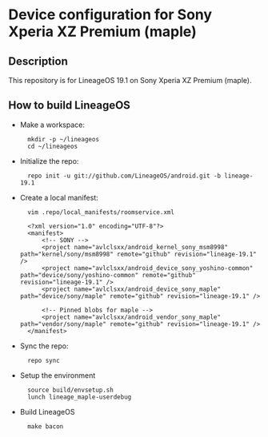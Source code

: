 Device configuration for Sony Xperia XZ Premium (maple)
========================================================

Description
-----------

This repository is for LineageOS 19.1 on Sony Xperia XZ Premium (maple).

How to build LineageOS
----------------------

* Make a workspace:

        mkdir -p ~/lineageos
        cd ~/lineageos

* Initialize the repo:

        repo init -u git://github.com/LineageOS/android.git -b lineage-19.1

* Create a local manifest:

        vim .repo/local_manifests/roomservice.xml

        <?xml version="1.0" encoding="UTF-8"?>
        <manifest>
            <!-- SONY -->
            <project name="avlclsxx/android_kernel_sony_msm8998" path="kernel/sony/msm8998" remote="github" revision="lineage-19.1" />
            <project name="avlclsxx/android_device_sony_yoshino-common" path="device/sony/yoshino-common" remote="github" revision="lineage-19.1" />
            <project name="avlclsxx/android_device_sony_maple" path="device/sony/maple" remote="github" revision="lineage-19.1" />

            <!-- Pinned blobs for maple -->
            <project name="avlclsxx/android_vendor_sony_maple" path="vendor/sony/maple" remote="github" revision="lineage-19.1" />
        </manifest>

* Sync the repo:

        repo sync

* Setup the environment

        source build/envsetup.sh
        lunch lineage_maple-userdebug

* Build LineageOS

        make bacon
